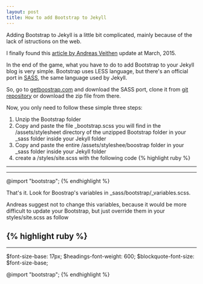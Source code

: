 ```yaml
---
layout: post
title: How to add Bootstrap to Jekyll
---
```

Adding Bootstrap to Jekyll is a little bit complicated, mainly because of the lack of istructions on the web.

I finally found this [article by Andreas Veithen](http://veithen.github.io/2015/03/26/jekyll-bootstrap.html) update at March, 2015.

In the end of the game, what you have to do to add Bootstrap to your Jekyll blog is very simple. Bootstrap uses LESS language, but there's an official port in [SASS](http://sass-lang.com/), the same language used by Jekyll. 

So, go to [getboostrap.com](http://getboostrap.com) and download the SASS port, clone it from [git repository](https://github.com/twbs/bootstrap-sass/) or download the zip file from there.

Now, you only need to follow these simple three steps:

1. Unzip the Bootstrap folder
2. Copy and paste the file _bootstrap.scss you will find in the /assets/stylesheet directory of the unzipped Bootstrap folder in your _sass folder inside your Jekyll folder
3. Copy and paste the entire /assets/styleshee/boostrap folder in your _sass folder inside your Jekyll folder
4. create a /styles/site.scss with the following code
{% highlight ruby %}
---
---
    
@import "bootstrap";
{% endhighlight %}

That's it. Look for Boostrap's variables in \_sass/bootstrap/_variables.scss.

Andreas suggest not to change this variables, because it would be more difficult to update your Bootstrap, but just override them in your styles/site.scss as follow

{% highlight ruby %}
---
---
    
$font-size-base: 17px;
$headings-font-weight: 600;
$blockquote-font-size: $font-size-base;
    
@import "bootstrap";
{% endhighlight %}
